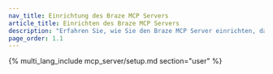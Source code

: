 ```yaml
---
nav_title: Einrichtung des Braze MCP Servers
article_title: Einrichten des Braze MCP Servers
description: "Erfahren Sie, wie Sie den Braze MCP Server einrichten, damit Sie mit natürlichsprachlichen Tools wie Claude und Cursor mit Ihren Braze Daten interagieren können."
page_order: 1.1
---
```


{% multi_lang_include mcp_server/setup.md section="user" %}
